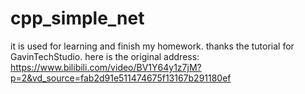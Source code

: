 # cpp_simple_net
it is used for learning and finish my homework.
thanks the tutorial for GavinTechStudio.
here is the original address: https://www.bilibili.com/video/BV1Y64y1z7jM?p=2&vd_source=fab2d91e511474675f13167b291180ef
